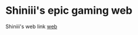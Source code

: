 # Shiniii's epic gaming web
Shiniii's web link [web](https://shiny64s.github.io/Shiniii-sEpicGamingWeb/)
